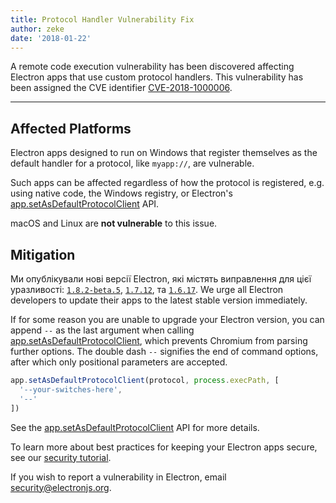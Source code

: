 ```yaml
---
title: Protocol Handler Vulnerability Fix
author: zeke
date: '2018-01-22'
---
```


A remote code execution vulnerability has been discovered affecting Electron apps that use custom protocol handlers. This vulnerability has been assigned the CVE identifier [CVE-2018-1000006](https://cve.mitre.org/cgi-bin/cvename.cgi?name=CVE-2018-1000006).

---

## Affected Platforms

Electron apps designed to run on Windows that register themselves as the default handler for a protocol, like `myapp://`, are vulnerable.

Such apps can be affected regardless of how the protocol is registered, e.g. using native code, the Windows registry, or Electron's [app.setAsDefaultProtocolClient](https://electronjs.org/docs/api/app#appsetasdefaultprotocolclientprotocol-path-args-macos-windows) API.

macOS and Linux are **not vulnerable** to this issue.

## Mitigation

Ми опублікували нові версії Electron, які містять виправлення для цієї уразливості: [`1.8.2-beta.5`](https://github.com/electron/electron/releases/tag/v1.8.2-beta.5), [`1.7.12`](https://github.com/electron/electron/releases/tag/v1.7.12), та [`1.6.17`](https://github.com/electron/electron/releases/tag/v2.6.17). We urge all Electron developers to update their apps to the latest stable version immediately.

If for some reason you are unable to upgrade your Electron version, you can append `--` as the last argument when calling [app.setAsDefaultProtocolClient](https://electronjs.org/docs/api/app#appsetasdefaultprotocolclientprotocol-path-args-macos-windows), which prevents Chromium from parsing further options. The double dash `--` signifies the end of command options, after which only positional parameters are accepted.

```js
app.setAsDefaultProtocolClient(protocol, process.execPath, [
  '--your-switches-here',
  '--'
])
```

See the [app.setAsDefaultProtocolClient](https://electronjs.org/docs/api/app#appsetasdefaultprotocolclientprotocol-path-args-macos-windows) API for more details.

To learn more about best practices for keeping your Electron apps secure, see our [security tutorial](https://electronjs.org/docs/tutorial/security).

If you wish to report a vulnerability in Electron, email security@electronjs.org.
